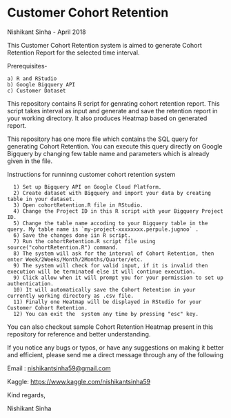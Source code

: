 # Customer Cohort Retention
Nishikant Sinha - April 2018

This Customer Cohort Retention system is aimed to generate Cohort Retention Report for the selected time interval.

Prerequisites-
          
    a) R and RStudio
    b) Google Bigquery API
    c) Customer Dataset

This repository contains R script for genrating cohort retention report. This script takes interval as input and generate and save the retention report in your working directory. It also produces Heatmap based on generated report.

This repository has one more file which contains the SQL query for generating Cohort Retention. You can execute this query directly on Google Bigquery by changing few table name and parameters which is already given in the file. 

Instructions for runninng customer cohort retention system

      1) Set up Bigquery API on Google Cloud Platform.
      2) Create dataset with Bigquery and import your data by creating table in your dataset.
      3) Open cohortRetention.R file in RStudio.
      4) Change the Project ID in this R script with your Bigquery Project ID.
      5) Change the table name accoding to your Bigquery table in the query. My table name is `my-project-xxxxxxxx.perpule.jugnoo` .
      6) Save the changes done iin R script.
      7) Run the cohortRetention.R script file using source("cohortRetention.R") command.
      8) The system will ask for the interval of Cohort Retention, then enter Week/2Weeks/Month/2Months/Quarter/etc.
      9) The system will check for valid input, if it is invalid then execution will be terminated else it will continue execution.
      9) Click allow when it will prompt you for your permission to set up authentication.
      10) It will automatically save the Cohort Retention in your currently working directory as .csv file.
      11) Finally one Heatmap will be displayed in RStudio for your Customer Cohort Retention.
      12) You can exit the  system any time by pressing "esc" key.
      
You can also checkout sample Cohort Retention Heatmap present in this repository for reference and better understanding.

If you notice any bugs or typos, or have any suggestions on making it better and efficient, please send me a direct message through any of the following

Email : nishikantsinha59@gmail.com

Kaggle: https://www.kaggle.com/nishikantsinha59

Kind regards,

Nishikant Sinha
